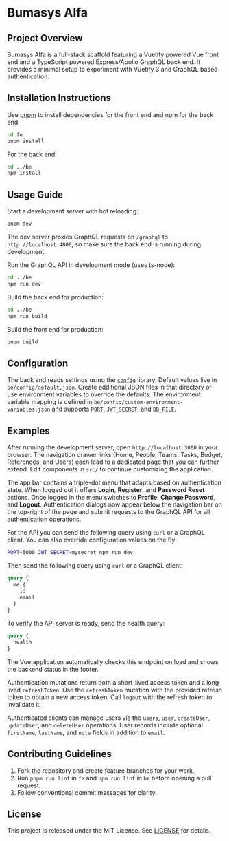 # Bumasys Alfa

## Project Overview

Bumasys Alfa is a full-stack scaffold featuring a Vuetify powered Vue front end and a TypeScript powered Express/Apollo GraphQL back end. It provides a minimal setup to experiment with Vuetify 3 and GraphQL based authentication.

## Installation Instructions

Use [pnpm](https://pnpm.io/) to install dependencies for the front end and npm for the back end:

```bash
cd fe
pnpm install
```

For the back end:

```bash
cd ../be
npm install
```

## Usage Guide

Start a development server with hot reloading:

```bash
pnpm dev
```

The dev server proxies GraphQL requests on `/graphql` to `http://localhost:4000`,
so make sure the back end is running during development.

Run the GraphQL API in development mode (uses ts-node):

```bash
cd ../be
npm run dev
```

Build the back end for production:

```bash
cd ../be
npm run build
```

Build the front end for production:

```bash
pnpm build
```

## Configuration

The back end reads settings using the [`config`](https://www.npmjs.com/package/config) library. Default values live in `be/config/default.json`. Create additional JSON files in that directory or use environment variables to override the defaults. The environment variable mapping is defined in `be/config/custom-environment-variables.json` and supports `PORT`, `JWT_SECRET`, and `DB_FILE`.

## Examples

After running the development server, open `http://localhost:3000` in your browser. The navigation drawer links (Home, People, Teams, Tasks, Budget, References, and Users) each lead to a dedicated page that you can further extend. Edit components in `src/` to continue customizing the application.

The app bar contains a triple-dot menu that adapts based on authentication state. When logged out it offers **Login**, **Register**, and **Password Reset** actions. Once logged in the menu switches to **Profile**, **Change Password**, and **Logout**. Authentication dialogs now appear below the navigation bar on the top-right of the page and submit requests to the GraphQL API for all authentication operations.

For the API you can send the following query using `curl` or a GraphQL client. You can also override configuration values on the fly:

```bash
PORT=5000 JWT_SECRET=mysecret npm run dev
```

Then send the following query using `curl` or a GraphQL client:

```graphql
query {
  me {
    id
    email
  }
}
```

To verify the API server is ready, send the health query:

```graphql
query {
  health
}
```

The Vue application automatically checks this endpoint on load and shows the
backend status in the footer.

Authentication mutations return both a short-lived access token and a long-lived
`refreshToken`. Use the `refreshToken` mutation with the provided refresh token
to obtain a new access token. Call `logout` with the refresh token to invalidate
it.

Authenticated clients can manage users via the `users`, `user`, `createUser`,
`updateUser`, and `deleteUser` operations. User records include optional
`firstName`, `lastName`, and `note` fields in addition to `email`.

## Contributing Guidelines

1. Fork the repository and create feature branches for your work.
2. Run `pnpm run lint` in `fe` and `npm run lint` in `be` before opening a pull request.
3. Follow conventional commit messages for clarity.

## License

This project is released under the MIT License. See [LICENSE](LICENSE) for details.

